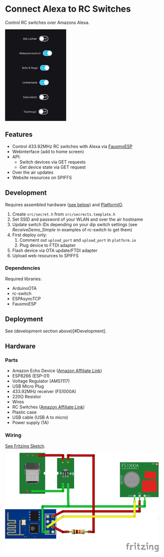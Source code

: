 # Connect Alexa to RC Switches

Control RC switches over Amazons Alexa. 

<img src="docs/img/screenshot.png" alt="Screenshot Webinterface" width="200px">

## Features

- Control 433.92MHz RC switches with Alexa via [FauxmoESP](https://bitbucket.org/xoseperez/fauxmoesp)
- Webinterface (add to home screen)
- API: 
    - Switch devices via GET requests
    - Get device state via GET request
- Over the air updates
- Website resources on SPIFFS

## Development

Requires assembled hardware ([see below](#Hardware)) and [PlatformIO](https://platformio.org).

1. Create ``src/secret.h`` from ``src/secrects.template.h``
1. Set SSID and password of your WLAN and over the air hostname
1. Update switch IDs depending on your dip switch settings (see _ReceiveDemo_Simple_ in examples of rc-switch to get them)
1. First deploy only: 
    1. Comment out ``upload_port`` and ``upload_port`` in ``platform.io`` 
    1. Plug device to FTDI adapter
1. Flash device via OTA update/FTDI adapter
1. Upload web resources to SPIFFS

### Dependencies

Required libraries:

- ArduinoOTA
- rc-switch
- ESPAsyncTCP
- FauxmoESP

## Deployment

See (development section above)[#Development].

## Hardware

### Parts

- Amazon Echo Device ([Amazon Affiliate Link](https://amzn.to/2OVAQVB))
- ESP8266 (ESP-01)
- Voltage Regulator (AMS1117)
- USB Micro Plug
- 433.92MHz receiver (FS1000A)
- 220&#8486; Resistor
- Wires
- RC Switches ([Amazon Affiliate Link](https://amzn.to/2OSig0y))
- Plastic case
- USB cable (USB A to micro)
- Power supply (1A)

### Wiring

[See Fritzing Sketch](docs/Wiring.fzz).

<img src="docs/img/wiring.png" alt="Fritzing Sketch">
